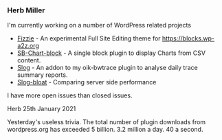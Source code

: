 ### Herb Miller

<!--
**bobbingwide/bobbingwide** is a ✨ _special_ ✨ repository because its `README.md` (this file) appears on your GitHub profile.

Here are some ideas to get you started:

- 🔭 I’m currently working on ...
- 🌱 I’m currently learning ...
- 👯 I’m looking to collaborate on ...
- 🤔 I’m looking for help with ...
- 💬 Ask me about ...
- 📫 How to reach me: ...
- 😄 Pronouns: ...
- ⚡ Fun fact: ...
-->

I'm currently working on a number of WordPress related projects 

- [Fizzie](https://github.com/bobbingwide/fizzie) - An experimental Full Site Editing theme for https://blocks.wp-a2z.org
- [SB-Chart-block](https://github.com/bobbingwide/sb-chart-block) - A single block plugin to display Charts from CSV content.
- [Slog](https://github.com/bobbingwide/slog) - An addon to my oik-bwtrace plugin to analyse daily trace summary reports.
- [Slog-bloat](https://github.com/bobbingwide/slog-bloat) - Comparing server side performance 

I have more open issues than closed issues. 

Herb 25th January 2021

Yesterday's useless trivia. The total number of plugin downloads from wordpress.org has exceeded 5 billion. 3.2 million a day. 40 a second.
